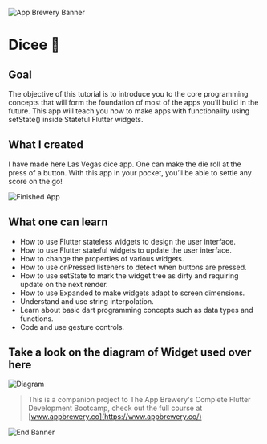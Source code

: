 ![App Brewery Banner](https://github.com/londonappbrewery/Images/blob/master/AppBreweryBanner.png)


# Dicee 🎲

## Goal

The objective of this tutorial is to introduce you to the core programming concepts that will form the foundation of most of the apps you’ll build in the future. This app will teach you how to make apps with functionality using setState() inside Stateful Flutter widgets.


## What I created

I have made here Las Vegas dice app. One can make the die roll at the press of a button. With this app in your pocket, you’ll be able to settle any score on the go!

![Finished App](https://github.com/manthan-ladva/Flutter_By_Manthan/blob/master/Flutter_App_Brewery/4.%20dicee/gifs/dicee_demo.gif?raw=true)

## What one can learn

- How to use Flutter stateless widgets to design the user interface.
- How to use Flutter stateful widgets to update the user interface.
- How to change the properties of various widgets.
- How to use onPressed listeners to detect when buttons are pressed.
- How to use setState to mark the widget tree as dirty and requiring update on the next render.
- How to use Expanded to make widgets adapt to screen dimensions.
- Understand and use string interpolation.
- Learn about basic dart programming concepts such as data types and functions.
- Code and use gesture controls.

## Take a look on the diagram of Widget used over here

![Diagram](https://github.com/manthan-ladva/Flutter_By_Manthan/blob/master/Flutter_App_Brewery/4.%20dicee/dicee_diagram.png?raw=true)

>This is a companion project to The App Brewery's Complete Flutter Development Bootcamp, check out the full course at [www.appbrewery.co](https://www.appbrewery.co/)

![End Banner](https://github.com/londonappbrewery/Images/blob/master/readme-end-banner.png)
